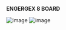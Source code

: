 **ENGERGEX 8 BOARD**

![image](https://github.com/user-attachments/assets/3cd6d2af-c123-431f-8cb7-75f91d04615b)
![image](https://github.com/user-attachments/assets/ac446501-620b-4b61-9b89-f02aafe388e7)

